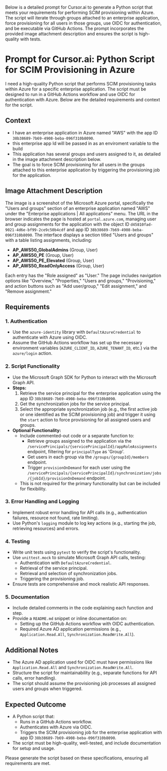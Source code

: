 Below is a detailed prompt for Cursor.ai to generate a Python script that meets your requirements for performing SCIM provisioning within Azure. The script will iterate through groups attached to an enterprise application, force provisioning for all users in those groups, use OIDC for authentication, and be executable via GitHub Actions. The prompt incorporates the provided image attachment description and ensures the script is high-quality with tests.


# Prompt for Cursor.ai: Python Script for SCIM Provisioning in Azure

I need a high-quality Python script that performs SCIM provisioning tasks within Azure for a specific enterprise application. The script must be designed to run in a GitHub Actions workflow and use OIDC for authentication with Azure. Below are the detailed requirements and context for the script.

## Context

- I have an enterprise application in Azure named "AWS" with the app ID `38b38689-7b69-4908-beba-096f310b8090`.
- this enterprise app Id will be passed in as an enviroment variable to the build
- This application has several groups and users assigned to it, as detailed in the image attachment description below.
- The goal is to force SCIM provisioning for all users in the groups attached to this enterprise application by triggering the provisioning job for the application.

## Image Attachment Description

The image is a screenshot of the Microsoft Azure portal, specifically the "Users and groups" section of an enterprise application named "AWS" under the "Enterprise applications | All applications" menu. The URL in the browser indicates the page is hosted at `portal.azure.com`, managing user and group assignments for the application with the object ID `d45810fad-9021-4d6e-bf99-2ce9c50b4cdf` and app ID `38b38689-7b69-4908-beba-096f310b8090`. The interface displays a section titled "Users and groups" with a table listing assignments, including:

- **AP_AWS50_GlobalAdmins** (Group, User)
- **AP_AWS50_PE** (Group, User)
- **AP_AWS50_PE_Elevated** (Group, User)
- **AP_AWS50_ReadOnlyAccess** (Group, User)


Each entry has the "Role assigned" as "User." The page includes navigation options like "Overview," "Properties," "Users and groups," "Provisioning," and action buttons such as "Add user/group," "Edit assignment," and "Remove assignment."

## Requirements

### 1. Authentication
- Use the `azure-identity` library with `DefaultAzureCredential` to authenticate with Azure using OIDC.
- Assume the GitHub Actions workflow has set up the necessary environment variables (`AZURE_CLIENT_ID`, `AZURE_TENANT_ID`, etc.) via the `azure/login` action.

### 2. Script Functionality
- Use the Microsoft Graph SDK for Python to interact with the Microsoft Graph API.
- **Steps:**
  1. Retrieve the service principal for the enterprise application using the app ID `38b38689-7b69-4908-beba-096f310b8090`.
  2. Get the synchronization jobs for the service principal.
  3. Select the appropriate synchronization job (e.g., the first active job or one identified as the SCIM provisioning job) and trigger it using the `start` action to force provisioning for all assigned users and groups.
- **Optional Functionality:**
  - Include commented-out code or a separate function to:
    - Retrieve groups assigned to the application via the `/servicePrincipals/{servicePrincipalId}/appRoleAssignments` endpoint, filtering for `principalType` as 'Group'.
    - Get users in each group via the `/groups/{groupId}/members` endpoint.
    - Trigger `provisionOnDemand` for each user using the `/servicePrincipals/{servicePrincipalId}/synchronization/jobs/{jobId}/provisionOnDemand` endpoint.
  - This is not required for the primary functionality but can be included for flexibility.

### 3. Error Handling and Logging
- Implement robust error handling for API calls (e.g., authentication failures, resource not found, rate limiting).
- Use Python's `logging` module to log key actions (e.g., starting the job, retrieving resources) and errors.

### 4. Testing
- Write unit tests using `pytest` to verify the script's functionality.
- Use `unittest.mock` to simulate Microsoft Graph API calls, testing:
  - Authentication with `DefaultAzureCredential`.
  - Retrieval of the service principal.
  - Retrieval and selection of synchronization jobs.
  - Triggering the provisioning job.
- Ensure tests are comprehensive and mock realistic API responses.

### 5. Documentation
- Include detailed comments in the code explaining each function and step.
- Provide a `README.md` snippet or inline documentation on:
  - Setting up the GitHub Actions workflow with OIDC authentication.
  - Required Azure AD application permissions (e.g., `Application.Read.All`, `Synchronization.ReadWrite.All`).

## Additional Notes
- The Azure AD application used for OIDC must have permissions like `Application.Read.All` and `Synchronization.ReadWrite.All`.
- Structure the script for maintainability (e.g., separate functions for API calls, error handling).
- The script should assume the provisioning job processes all assigned users and groups when triggered.

## Expected Outcome
- A Python script that:
  - Runs in a GitHub Actions workflow.
  - Authenticates with Azure via OIDC.
  - Triggers the SCIM provisioning job for the enterprise application with app ID `38b38689-7b69-4908-beba-096f310b8090`.
- The script must be high-quality, well-tested, and include documentation for setup and usage.

Please generate the script based on these specifications, ensuring all requirements are met.
